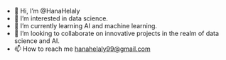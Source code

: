 - 👋 Hi, I’m @HanaHelaly
- 👀 I’m interested in data science.
- 🌱 I’m currently learning AI and machine learning.
- 💞️ I’m looking to collaborate on innovative projects in the realm of data science and AI.
- 📫 How to reach me hanahelaly99@gmail.com

<!---
HanaHelaly/HanaHelaly is a ✨ special ✨ repository because its `README.md` (this file) appears on your GitHub profile.
You can click the Preview link to take a look at your changes.
--->

